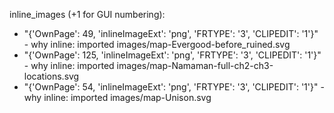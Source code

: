 inline_images (+1 for GUI numbering):
- "{'OwnPage': 49, 'inlineImageExt': 'png', 'FRTYPE': '3', 'CLIPEDIT': '1'}" - why inline: imported images/map-Evergood-before_ruined.svg
- "{'OwnPage': 125, 'inlineImageExt': 'png', 'FRTYPE': '3', 'CLIPEDIT': '1'}" - why inline: imported images/map-Namaman-full-ch2-ch3-locations.svg
- "{'OwnPage': 54, 'inlineImageExt': 'png', 'FRTYPE': '3', 'CLIPEDIT': '1'}" - why inline: imported images/map-Unison.svg
